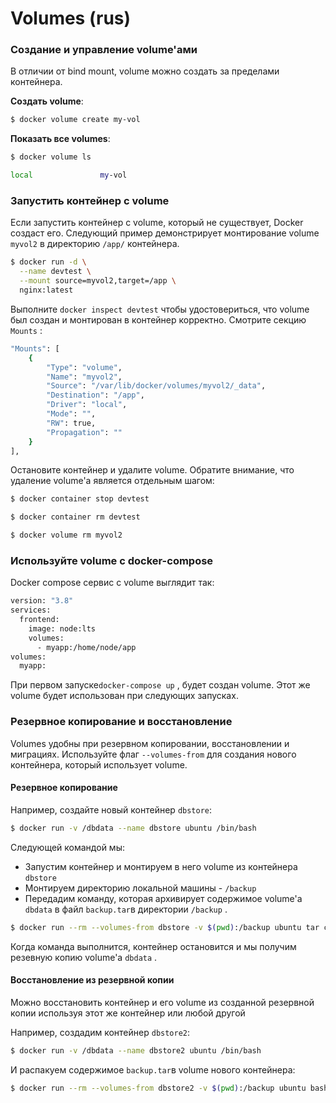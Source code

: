 # Volumes \(rus\)

### Создание и управление volume'ами <a id="create-and-manage-volumes"></a>

В отличии от bind mount, volume можно создать за пределами контейнера.

**Создать volume**:

```bash
$ docker volume create my-vol
```

**Показать все volumes**:

```bash
$ docker volume ls

local               my-vol
```

### Запустить контейнер с volume <a id="start-a-container-with-a-volume"></a>

Если запустить контейнер с volume, который не существует, Docker создаст его. Следующий пример демонстрирует монтирование volume `myvol2` в директорию `/app/` контейнера.

```bash
$ docker run -d \
  --name devtest \
  --mount source=myvol2,target=/app \
  nginx:latest
```

Выполните `docker inspect devtest` чтобы удостовериться, что volume был создан и монтирован в контейнер корректно. Смотрите секцию `Mounts` :

```bash
"Mounts": [
    {
        "Type": "volume",
        "Name": "myvol2",
        "Source": "/var/lib/docker/volumes/myvol2/_data",
        "Destination": "/app",
        "Driver": "local",
        "Mode": "",
        "RW": true,
        "Propagation": ""
    }
],
```

Остановите контейнер и удалите volume. Обратите внимание, что удаление volume'a является отдельным шагом:

```bash
$ docker container stop devtest

$ docker container rm devtest

$ docker volume rm myvol2
```

### Используйте volume с docker-compose <a id="use-a-volume-with-docker-compose"></a>

Docker compose сервис с volume выглядит так:

```bash
version: "3.8"
services:
  frontend:
    image: node:lts
    volumes:
      - myapp:/home/node/app
volumes:
  myapp:
```

При первом запуске`docker-compose up` ,  будет создан volume. Этот же volume будет использован при следующих запусках.

### Резервное копирование и восстановление

Volumes удобны при резервном копировании, восстановлении и миграциях. Используйте флаг `--volumes-from` для создания нового контейнера, который использует volume.

#### Резервное копирование  <a id="backup-a-container"></a>

Например, создайте новый контейнер `dbstore`:

```bash
$ docker run -v /dbdata --name dbstore ubuntu /bin/bash
```

Следующей командой мы:

* Запустим контейнер и монтируем в него volume из контейнера `dbstore` 
* Монтируем директорию локальной машины - `/backup`
* Передадим команду, которая архивирует содержимое volume'а `dbdata`  в файл `backup.tar`в директории `/backup` .

```bash
$ docker run --rm --volumes-from dbstore -v $(pwd):/backup ubuntu tar cvf /backup/backup.tar /dbdata
```

Когда команда выполнится, контейнер остановится и мы получим резевную копию volume'a  `dbdata` .

#### Восстановление из резервной копии <a id="restore-container-from-backup"></a>

Можно восстановить контейнер и его volume из созданной резервной копии используя этот же контейнер или любой другой

Например, создадим контейнер `dbstore2`:

```bash
$ docker run -v /dbdata --name dbstore2 ubuntu /bin/bash
```

И распакуем содержимое `backup.tar`в volume нового контейнера:

```bash
$ docker run --rm --volumes-from dbstore2 -v $(pwd):/backup ubuntu bash -c "cd /dbdata && tar xvf /backup/backup.tar --strip 1"
```



